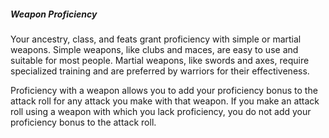 ##### Weapon Proficiency

Your ancestry, class, and feats grant proficiency with simple or martial weapons.
Simple weapons, like clubs and maces, are easy to use and suitable for most people.
Martial weapons, like swords and axes, require specialized training and are preferred by warriors for their effectiveness.

Proficiency with a weapon allows you to add your proficiency bonus to the attack roll for any attack you make with that weapon.
If you make an attack roll using a weapon with which you lack proficiency, you do not add your proficiency bonus to the attack roll.

